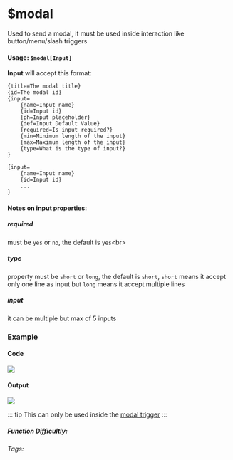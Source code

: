 # $modal
Used to send a modal, it must be used inside interaction like button/menu/slash triggers
#### Usage: `$modal[Input]`

**Input** will accept this format:
```
{title=The modal title}
{id=The modal id}
{input=
    {name=Input name}
    {id=Input id}
    {ph=Input placeholder}
    {def=Input Default Value}
    {required=Is input required?}
    {min=Minimum length of the input}
    {max=Maximum length of the input}
    {type=What is the type of input?}
}

{input=
    {name=Input name}
    {id=Input id}
    ...
}

```
#### Notes on input properties:
##### **required**
must be `yes` or `no`, the default is `yes`<br\>

##### **type**
property must be `short` or `long`, the default is `short`, `short` means it accept only one line as input
but `long` means it accept multiple lines

##### **input**
it can be multiple but max of 5 inputs

### Example
#### Code
![](https://i.imgur.com/ByYr0UI.png)

#### Output
![](https://i.imgur.com/LF7cnOK.png)

::: tip
This can only be used inside the [modal trigger](../Trigger/modal.md)
:::
##### Function Difficultly: <Badge type="tip" text="Easy" vertical="middle" /> 
###### Tags: <Badge type="tip" text="modal" vertical="middle" /> <Badge type="tip" text="sending modal" vertical="middle" />